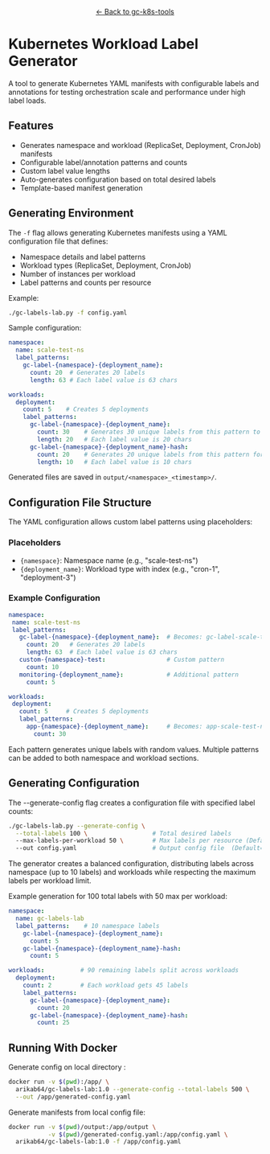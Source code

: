 <div align="center">
<p><a href="../README.md">← Back to gc-k8s-tools</a></p>
</div>



# Kubernetes Workload Label Generator
A tool to generate Kubernetes YAML manifests with configurable labels and annotations for testing orchestration scale and performance under high label loads.

## Features

- Generates namespace and workload (ReplicaSet, Deployment, CronJob) manifests
- Configurable label/annotation patterns and counts
- Custom label value lengths
- Auto-generates configuration based on total desired labels
- Template-based manifest generation


## Generating Environment 

The `-f` flag allows generating Kubernetes manifests using a YAML configuration file that defines:

- Namespace details and label patterns
- Workload types (ReplicaSet, Deployment, CronJob)
- Number of instances per workload
- Label patterns and counts per resource

Example:

```bash
./gc-labels-lab.py -f config.yaml
```

Sample configuration:
```yaml
namespace:
  name: scale-test-ns
  label_patterns:
    gc-label-{namespace}-{deployment_name}:
      count: 20  # Generates 20 labels
      length: 63 # Each label value is 63 chars

workloads:
  deployment:
    count: 5    # Creates 5 deployments
    label_patterns:
      gc-label-{namespace}-{deployment_name}:
        count: 30    # Generates 30 unique labels from this pattern to each Deployment 
        length: 20   # Each label value is 20 chars
      gc-label-{namespace}-{deployment_name}-hash:
        count: 20    # Generates 20 unique labels from this pattern for each Deployment 
        length: 10   # Each label value is 10 chars
```

Generated files are saved in `output/<namespace>_<timestamp>/`.

## Configuration File Structure
The YAML configuration allows custom label patterns using placeholders:

### Placeholders
- `{namespace}`: Namespace name (e.g., "scale-test-ns")
- `{deployment_name}`: Workload type with index (e.g., "cron-1", "deployment-3") 

### Example Configuration
```yaml
namespace:
 name: scale-test-ns
 label_patterns:
   gc-label-{namespace}-{deployment_name}:  # Becomes: gc-label-scale-test-ns-cron-1
     count: 20   # Generates 20 labels
     length: 63  # Each label value is 63 chars
   custom-{namespace}-test:                 # Custom pattern
     count: 10
   monitoring-{deployment_name}:            # Additional pattern
     count: 5

workloads:
 deployment:
   count: 5     # Creates 5 deployments
   label_patterns:
     app-{namespace}-{deployment_name}:     # Becomes: app-scale-test-ns-deployment-1
       count: 30
```

Each pattern generates unique labels with random values. Multiple patterns can be added to both namespace and workload sections.

## Generating Configuration
The --generate-config flag creates a configuration file with specified label counts:
```bash
./gc-labels-lab.py --generate-config \
  --total-labels 100 \                  # Total desired labels
  --max-labels-per-workload 50 \        # Max labels per resource (Default=100 per workload)
  --out config.yaml                     # Output config file  (Default="generated_config.yaml")
```

The generator creates a balanced configuration, distributing labels across namespace (up to 10 labels) and workloads while respecting the maximum labels per workload limit.

Example generation for 100 total labels with 50 max per workload:
```yaml
namespace:
  name: gc-labels-lab
  label_patterns:    # 10 namespace labels
    gc-label-{namespace}-{deployment_name}:
      count: 5
    gc-label-{namespace}-{deployment_name}-hash:
      count: 5

workloads:          # 90 remaining labels split across workloads
  deployment:
    count: 2        # Each workload gets 45 labels
    label_patterns:
      gc-label-{namespace}-{deployment_name}:
        count: 20
      gc-label-{namespace}-{deployment_name}-hash:
        count: 25
```

## Running With Docker 

Generate config on local directory : 
```bash
docker run -v $(pwd):/app/ \
  arikab64/gc-labels-lab:1.0 --generate-config --total-labels 500 \
  --out /app/generated-config.yaml
```

Generate manifests from local config file: 
```bash
docker run -v $(pwd)/output:/app/output \
           -v $(pwd)/generated-config.yaml:/app/config.yaml \
  arikab64/gc-labels-lab:1.0 -f /app/config.yaml 
```